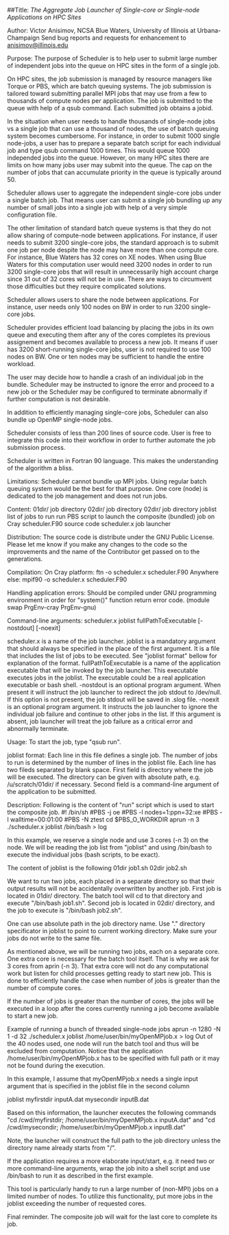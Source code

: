 ##Title: *The Aggregate Job Launcher of Single-core or Single-node Applications on HPC Sites*

Author: Victor Anisimov, NCSA Blue Waters, University of Illinois at Urbana-Champaign
Send bug reports and requests for enhancement to anisimov@illinois.edu

Purpose:
The purpose of Scheduler is to help user to submit large number of independent jobs into the queue on HPC sites in the form of a single job. 

On HPC sites, the job submission is managed by resource managers like Torque or PBS, which are batch queuing systems. The job submission is tailored toward submitting parallel MPI jobs that may use from a few to thousands of compute nodes per application. The job is submitted to the queue with help of a qsub command. Each submitted job obtains a jobid.

In the situation when user needs to handle thousands of single-node jobs vs a single job that can use a thousand of nodes, the use of batch queuing system becomes cumbersome. For instance, in order to submit 1000 single node-jobs, a user has to prepare a separate batch script for each individual job and type qsub command 1000 times. This would queue 1000 independed jobs into the queue. However, on many HPC sites there are limits on how many jobs user may submit into the queue. The cap on the number of jobs that can accumulate priority in the queue is typically around 50.

Scheduler allows user to aggregate the independent single-core jobs under a single batch job. That means user can submit a single job bundling up any number of small jobs into a single job with help of a very simple configuration file.

The other limitation of standard batch queue systems is that they do not allow sharing of compute-node between applications. For instance, if user needs to submit 3200 single-core jobs, the standard approach is to submit one job per node despite the node may have more than one compute core. For instance, Blue Waters has 32 cores on XE nodes. When using Blue Waters for this computation user would need 3200 nodes in order to run 3200 single-core jobs that will result in unnecessarily high account charge since 31 out of 32 cores will not be in use. There are ways to circumvent those difficulties but they require complicated solutions.

Scheduler allows users to share the node between applications. For instance, user needs only 100 nodes on BW in order to run 3200 single-core jobs.

Scheduler provides efficient load balancing by placing the jobs in its own queue and executing them after any of the cores completes its previous assignement and becomes available to process a new job. It means if user has 3200 short-running single-core jobs, user is not required to use 100 nodes on BW. One or ten nodes may be sufficient to handle the entire workload.

The user may decide how to handle a crash of an individual job in the bundle. Scheduler may be instructed to ignore the error and proceed to a new job or the Scheduler may be configured to terminate abnormally if further computation is not desirable.

In addition to efficiently managing single-core jobs, Scheduler can also bundle up OpenMP single-node jobs.

Scheduler consists of less than 200 lines of source code. User is free to integrate this code into their workflow in order to further automate the job submission process.

Scheduler is written in Fortran 90 language. This makes the understanding of the algorithm a bliss.

Limitations: 
Scheduler cannot bundle up MPI jobs. Using regular batch queuing system would be the best for that purpose.
One core (node) is dedicated to the job management and does not run jobs.

Content:
01dir/           job directory
02dir/           job directory
02dir/           job directory
joblist          list of jobs to run
run              PBS script to launch the composite (bundled) job on Cray
scheduler.F90    source code
scheduler.x      job launcher

Distribution:
The source code is distribute under the GNU Public License. Please let me know if you 
make any changes to the code so the improvements and the name of the Contributor get 
passed on to the generations.

Compilation:
On Cray platform: ftn -o scheduler.x scheduler.F90
Anywhere else: mpif90 -o scheduler.x scheduler.F90

Handling application errors:
Should be compiled under GNU programming environment in order for "system()" function 
return error code. (module swap PrgEnv-cray PrgEnv-gnu)

Command-line arguments:
scheduler.x joblist fullPathToExecutable [-nostdout] [-noexit]

scheduler.x is a name of the job launcher.
joblist is a mandatory argument that should always be specified in the place of the 
   first argument.  It is a file that includes the list of jobs to be executed. See 
   "joblist format" bellow for explanation of the format.
fullPathToExecutable is a name of the application executable that will be invoked 
   by the job launcher.  This executable executes jobs in the joblist. The executable 
   could be a real application executable or bash shell.
-nostdout is an optional program argument. When present it will instruct the job 
   launcher to redirect the job stdout to /dev/null. If this option is not present, 
   the job stdout will be saved in .slog file.
-noexit is an optional program argument. It instructs the job launcher to ignore the 
   individual job failure and continue to other jobs in the list. If this argument 
   is absent, job launcher will treat the job failure as a critical error and 
   abnormally terminate.

Usage:
To start the job, type "qsub run".

joblist format:
Each line in this file defines a single job. The number of jobs to run is determined by 
the number of lines in the joblist file. Each line has two fileds separated by blank space.
First field is directory where the job will be executed. The directory can be given with
absolute path, e.g. /u/scratch/01dir/ if necessary. Second field is a command-line
argument of the application to be submitted.

Description:
Following is the content of "run" script which is used to start the composite job.
#! /bin/sh
#PBS -j oe
#PBS -l nodes=1:ppn=32:xe
#PBS -l walltime=00:01:00
#PBS -N ztest
cd $PBS_O_WORKDIR
aprun -n 3 ./scheduler.x joblist /bin/bash > log

In this example, we reserve a single node and use 3 cores (-n 3) on the node. 
We will be reading the job list from "joblist" and using /bin/bash to execute the 
individual jobs (bash scripts, to be exact).

The content of joblist is the following
01dir job1.sh
02dir job2.sh

We want to run two jobs, each placed in a separate directory so that their output results 
will not be accidentally overwritten by another job. First job is located in 01dir/ 
directory. The batch tool will cd to that directory and execute "/bin/bash job1.sh". 
Second job is located in 02dir/ directory, and the job to execute is "/bin/bash job2.sh".

One can use absolute path in the job directory name. Use "." directory specificator
in joblist to point to current working directory. Make sure your jobs do not write to the 
same file.

As mentioned above, we will be running two jobs, each on a separate core. One extra core 
is necessary for the batch tool itself. That is why we ask for 3 cores from aprin (-n 3).
That extra core will not do any computational work but listen for child processes getting 
ready to start new job. This is done to efficiently handle the case when number of jobs
is greater than the number of compute cores.

If the number of jobs is greater than the number of cores, the jobs will be executed in 
a loop after the cores currently running a job become available to start a new job.

Example of running a bunch of threaded single-node jobs
aprun -n 1280 -N 1 -d 32 ./scheduler.x joblist /home/user/bin/myOpenMPjob.x > log
Out of the 40 nodes used, one node will run the batch tool and thus will be excluded from
computation. Notice that the application /home/user/bin/myOpenMPjob.x has to be specified 
with full path or it may not be found during the execution.

In this example, I assume that myOpenMPjob.x needs a single input argument that is specified 
in the joblist file in the second column

joblist
myfirstdir inputA.dat
mysecondir inputB.dat

Based on this information, the launcher executes the following commands
"cd /cwd/myfirstdir; /home/user/bin/myOpenMPjob.x inputA.dat" and 
"cd /cwd/mysecondir; /home/user/bin/myOpenMPjob.x inputB.dat" 

Note, the launcher will construct the full path to the job directory unless the directory 
name already starts from "/". 

If the application requires a more elaborate input/start, e.g. it need two or more
command-line arguments, wrap the job inito a shell script and use /bin/bash to run it as
described in the first example.

This tool is particularly handy to run a large number of (non-MPI) jobs on a limited 
number of nodes. To utilize this functionality, put more jobs in the joblist exceeding the
number of requested cores.

Final reminder. The composite job will wait for the last core to complete its job. 
